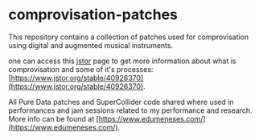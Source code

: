# comprovisation-patches

This repository contains a collection of patches used for comprovisation using digital and augmented musical instruments.

one can access this [jstor](https://www.jstor.org/) page to get more information about what is comprovisation and some of it's processes: [https://www.jstor.org/stable/40926370](https://www.jstor.org/stable/40926370).

All Pure Data patches and SuperCollider code shared where used in performances and jam sessions related to my performance and research.
More info can be found at [https://www.edumeneses.com/](https://www.edumeneses.com/). 